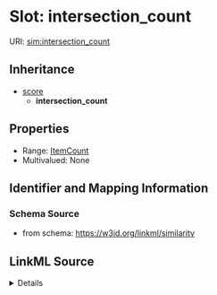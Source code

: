 # Slot: intersection_count

URI: [sim:intersection_count](https://w3id.org/linkml/similarity/intersection_count)




## Inheritance

* [score](score.md)
    * **intersection_count**







## Properties

* Range: [ItemCount](ItemCount.md)
* Multivalued: None







## Identifier and Mapping Information







### Schema Source


* from schema: https://w3id.org/linkml/similarity




## LinkML Source

<details>
```yaml
name: intersection_count
from_schema: https://w3id.org/linkml/similarity
rank: 1000
is_a: score
alias: intersection_count
range: ItemCount

```
</details>